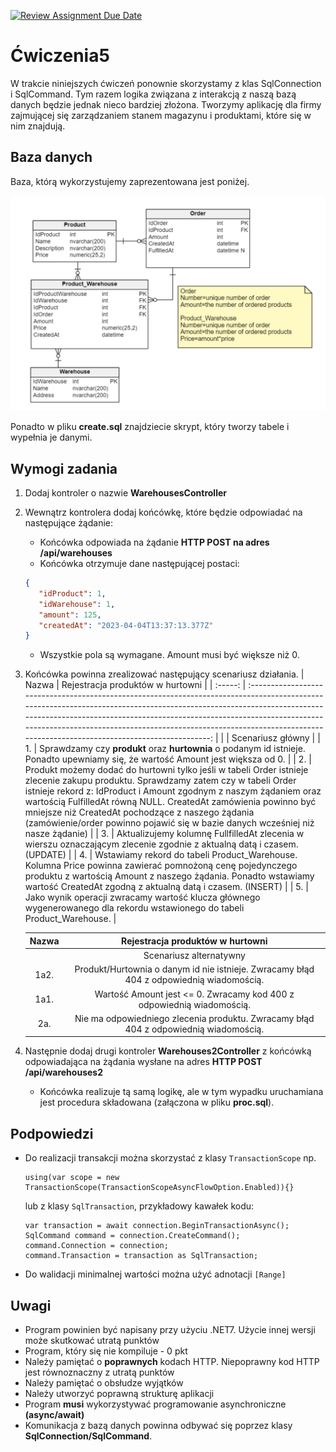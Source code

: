 [![Review Assignment Due Date](https://classroom.github.com/assets/deadline-readme-button-8d59dc4de5201274e310e4c54b9627a8934c3b88527886e3b421487c677d23eb.svg)](https://classroom.github.com/a/doegllvf)
# Ćwiczenia5

W trakcie niniejszych ćwiczeń ponownie skorzystamy z klas SqlConnection i SqlCommand. Tym razem logika związana z interakcją z naszą bazą danych będzie jednak nieco bardziej złożona. Tworzymy aplikację dla firmy zajmującej się zarządzaniem stanem magazynu i produktami, które się w nim znajdują.

## Baza danych

Baza, którą wykorzystujemy zaprezentowana jest poniżej.

![alt text](./Data/cw5DatabaseERD.PNG "Title")

Ponadto w pliku **create.sql** znajdziecie skrypt, który tworzy tabele i wypełnia je danymi.

## Wymogi zadania

1. Dodaj kontroler o nazwie **WarehousesController**
2. Wewnątrz kontrolera dodaj końcówkę, które będzie odpowiadać na następujące żądanie:

   - Końcówka odpowiada na żądanie **HTTP POST na adres /api/warehouses**
   - Końcówka otrzymuje dane następującej postaci:

   ```JSON
   {
      "idProduct": 1,
      "idWarehouse": 1,
      "amount": 125,
      "createdAt": "2023-04-04T13:37:13.377Z"
   }
   ```

   - Wszystkie pola są wymagane. Amount musi być większe niż 0.

3. Końcówka powinna zrealizować następujący scenariusz działania.
   | Nazwa | Rejestracja produktów w hurtowni |
   | :-----: | :------------------------------------------------------------------------------------------------------------------------------------------------------------------------------------------------------------------------------------------------------------------------------------------------------------------------------------------------------------------------: |
   | | Scenariusz główny |
   | 1. | Sprawdzamy czy **produkt** oraz **hurtownia** o podanym id istnieje. Ponadto upewniamy się, że wartość Amount jest większa od 0. |
   | 2. | Produkt możemy dodać do hurtowni tylko jeśli w tabeli Order istnieje zlecenie zakupu produktu. Sprawdzamy zatem czy w tabeli Order istnieje rekord z: IdProduct i Amount zgodnym z naszym żądaniem oraz wartością FulfilledAt równą NULL. CreatedAt zamówienia powinno być mniejsze niż CreatedAt pochodzące z naszego żądania (zamówienie/order powinno pojawić się w bazie danych wcześniej niż nasze żądanie) |
   | 3. | Aktualizujemy kolumnę FullfilledAt zlecenia w wierszu oznaczającym zlecenie zgodnie z aktualną datą i czasem. (UPDATE) |
   | 4. | Wstawiamy rekord do tabeli Product_Warehouse. Kolumna Price powinna zawierać pomnożoną cenę pojedynczego produktu z wartością Amount z naszego żądania. Ponadto wstawiamy wartość CreatedAt zgodną z aktualną datą i czasem. (INSERT) |
   | 5. | Jako wynik operacji zwracamy wartość klucza głównego wygenerowanego dla rekordu wstawionego do tabeli Product_Warehouse. |

   | Nazwa |                            Rejestracja produktów w hurtowni                             |
   | :---: | :-------------------------------------------------------------------------------------: |
   |       |                                 Scenariusz alternatywny                                 |
   | 1a2.  | Produkt/Hurtownia o danym id nie istnieje. Zwracamy błąd 404 z odpowiednią wiadomością. |
   | 1a1.  |          Wartość Amount jest <= 0. Zwracamy kod 400 z odpowiednią wiadomością.          |
   |  2a.  |  Nie ma odpowiedniego zlecenia produktu. Zwracamy błąd 404 z odpowiednią wiadomością.   |

4. Następnie dodaj drugi kontroler **Warehouses2Controller** z końcówką odpowiadająca na żądania wysłane na adres **HTTP POST /api/warehouses2**

   - Końcówka realizuje tą samą logikę, ale w tym wypadku uruchamiana jest
     procedura składowana (załączona w pliku **proc.sql**).

## Podpowiedzi

- Do realizacji transakcji można skorzystać z klasy `TransactionScope` np.

  ```dotnet
  using(var scope = new TransactionScope(TransactionScopeAsyncFlowOption.Enabled)){}
  ```

  lub z klasy `SqlTransaction`, przykładowy kawałek kodu:

  ```dotnet
  var transaction = await connection.BeginTransactionAsync();
  SqlCommand command = connection.CreateCommand();
  command.Connection = connection;
  command.Transaction = transaction as SqlTransaction;
  ```

- Do walidacji minimalnej wartości można użyć adnotacji `[Range]`

## Uwagi

- Program powinien być napisany przy użyciu .NET7. Użycie innej wersji może skutkować utratą punktów
- Program, który się nie kompiluje - 0 pkt
- Należy pamiętać o **poprawnych** kodach HTTP. Niepoprawny kod HTTP jest równoznaczny z utratą punktów
- Należy pamiętać o obsłudze wyjątków
- Należy utworzyć poprawną strukturę aplikacji
- Program **musi** wykorzystywać programowanie asynchroniczne **(async/await)**
- Komunikacja z bazą danych powinna odbywać się poprzez klasy **SqlConnection/SqlCommand**.
